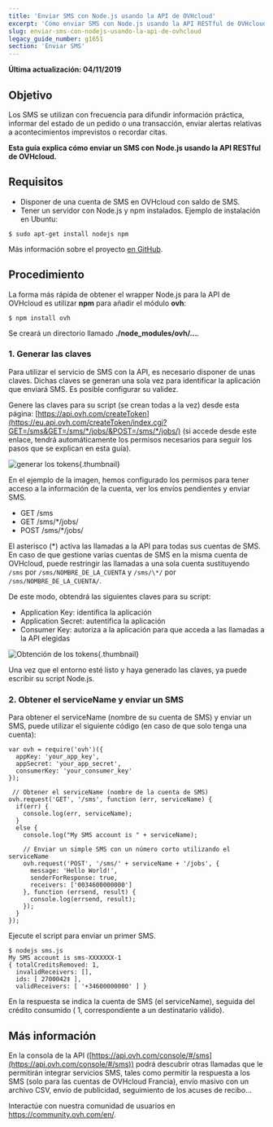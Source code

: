 ```yaml
---
title: 'Enviar SMS con Node.js usando la API de OVHcloud'
excerpt: 'Cómo enviar SMS con Node.js usando la API RESTful de OVHcloud'
slug: enviar-sms-con-nodejs-usando-la-api-de-ovhcloud
legacy_guide_number: g1651
section: 'Enviar SMS'
---
```


**Última actualización: 04/11/2019**

## Objetivo

Los SMS se utilizan con frecuencia para difundir información práctica, informar del estado de un pedido o una transacción, enviar alertas relativas a acontecimientos imprevistos o recordar citas.

**Esta guía explica cómo enviar un SMS con Node.js usando la API RESTful de OVHcloud.**

## Requisitos

- Disponer de una cuenta de SMS en OVHcloud con saldo de SMS.
- Tener un servidor con Node.js y npm instalados. Ejemplo de instalación en Ubuntu:

```
$ sudo apt-get install nodejs npm
```

Más información sobre el proyecto [en GitHub](https://github.com/ovh/node-ovh).


## Procedimiento

La forma más rápida de obtener el wrapper Node.js para la API de OVHcloud es utilizar **npm** para añadir el módulo **ovh**:

```
$ npm install ovh
```

Se creará un directorio llamado **./node_modules/ovh/...**.

### 1. Generar las claves

Para utilizar el servicio de SMS con la API, es necesario disponer de unas claves. Dichas claves se generan una sola vez para identificar la aplicación que enviará SMS. Es posible configurar su validez.

Genere las claves para su script (se crean todas a la vez) desde esta página:
[https://api.ovh.com/createToken](https://eu.api.ovh.com/createToken/index.cgi?GET=/sms&GET=/sms/*/jobs/&POST=/sms/*/jobs/) (si accede desde este enlace, tendrá automáticamente los permisos necesarios para seguir los pasos que se explican en esta guía).

![generar los tokens](images/img_2462.jpg){.thumbnail}

En el ejemplo de la imagen, hemos configurado los permisos para tener acceso a la información de la cuenta, ver los envíos pendientes y enviar SMS.

- GET /sms
- GET /sms/\*/jobs/
- POST /sms/\*/jobs/


El asterisco (\*) activa las llamadas a la API para todas sus cuentas de SMS. En caso de que gestione varias cuentas de SMS en la misma cuenta de OVHcloud, puede restringir las llamadas a una sola cuenta sustituyendo `/sms` por `/sms/NOMBRE_DE_LA_CUENTA` y `/sms/\*/` por `/sms/NOMBRE_DE_LA_CUENTA/`.

De este modo, obtendrá las siguientes claves para su script:

- Application Key: identifica la aplicación
- Application Secret: autentifica la aplicación
- Consumer Key: autoriza a la aplicación para que acceda a las llamadas a la API elegidas


![Obtención de los tokens](images/img_2463.jpg){.thumbnail}

Una vez que el entorno esté listo y haya generado las claves, ya puede escribir su script Node.js.


### 2. Obtener el serviceName y enviar un SMS

Para obtener el serviceName (nombre de su cuenta de SMS) y enviar un SMS, puede utilizar el siguiente código (en caso de que solo tenga una cuenta):

```
var ovh = require('ovh')({
  appKey: 'your_app_key',
  appSecret: 'your_app_secret',
  consumerKey: 'your_consumer_key'
});
 
 // Obtener el serviceName (nombre de la cuenta de SMS)
ovh.request('GET', '/sms', function (err, serviceName) {
  if(err) {
    console.log(err, serviceName);
  }
  else {
    console.log("My SMS account is " + serviceName);
 
    // Enviar un simple SMS con un número corto utilizando el serviceName
    ovh.request('POST', '/sms/' + serviceName + '/jobs', {
      message: 'Hello World!',
      senderForResponse: true,
      receivers: ['0034600000000']
    }, function (errsend, result) {
      console.log(errsend, result);
    });
  }
});
```


Ejecute el script para enviar un primer SMS.

```
$ nodejs sms.js
My SMS account is sms-XXXXXXX-1
{ totalCreditsRemoved: 1,
  invalidReceivers: [],
  ids: [ 2700042‡ ],
  validReceivers: [ '+34600000000' ] }
```


En la respuesta se indica la cuenta de SMS (el serviceName), seguida del crédito consumido ( 1, correspondiente a un destinatario válido).


## Más información

En la consola de la API ([https://api.ovh.com/console/#/sms](https://api.ovh.com/console/#/sms)) podrá descubrir otras llamadas que le permitirán integrar servicios SMS, tales como permitir la respuesta a los SMS (solo para las cuentas de OVHcloud Francia), envío masivo con un archivo CSV, envío de publicidad, seguimiento de los acuses de recibo...


Interactúe con nuestra comunidad de usuarios en <https://community.ovh.com/en/>.
